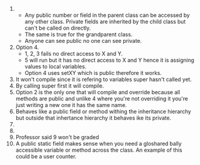 1.  + Any public number or field in the parent class can be accessed by any other class. Private fields are inherited by the child class but can't be called on directly. 
    + The same is true for the grandparent class. 
    + Anyone can see public no one can see private.
2.  Option 4. 
    + 1, 2, 3 fails no direct access to X and Y. 
    + 5 will run but it has no direct access to X and Y hence it is assigning values to local variables. 
    + Option 4 uses setXY which is public therefore it works.
3.  It won't compile since it is refering to variables super hasn't called yet.
4.  By calling super first it will compile.
5. Option 2 is the only one that will compile and override because all methods are public and unlike 4 where you're not overriding it you're just writing a new one it has the same name.
6. Behaves like a public field or method withing the inheritance hierarchy but outside that inhertance hierarchy it behaves ike its private.
7. 
8. 
9.  Professor said 9 won't be graded
10. A public static field makes sense when you need a gloshared bally accessible variable or method across the class. An example of this could be a user counter.
